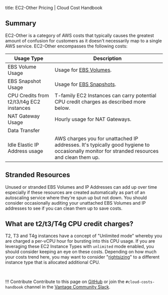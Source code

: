title: EC2-Other Pricing | Cloud Cost Handbook

## Summary

EC2-Other is a category of AWS costs that typically causes the greatest amount of confusion for customers as it doesn't necessarily map to a single AWS service. EC2-Other encompasses the following costs:

|Usage Type|Description|
|-----|-----|
|EBS Volume Usage|Usage for [EBS Volumes](ebs-pricing.md).|
|EBS Snapshot Usage|Usage for [EBS Snapshots](ebs-pricing.md).|
|CPU Credits from t2/t3/t4g EC2 instances|T-family EC2 Instances can carry potential CPU credit charges as described more below.|
|NAT Gateway Usage|Hourly usage for NAT Gateways.|
|Data Transfer| |
|Idle Elastic IP Address usage|AWS charges you for unattached IP addresses. It's typically good hygiene to occasionally monitor for stranded resources and clean them up.|

## Stranded Resources

Unused or stranded EBS Volumes and IP Addresses can add up over time especially if these resources are created automatically as part of an autoscaling service where they're spun up but not down. You should consider occasionally auditing your unattached EBS Volumes and IP addresses to see if you can clean them up to save costs.

## What are t2/t3/T4g CPU credit charges?

T2, T3 and T4g instances have a concept of "Unlimited mode" whereby you are charged a per-vCPU hour for bursting into this CPU usage. If you are leveraging these EC2 Instance Types with `unlimited` mode enabled, you should consider keeping an eye on these costs. Depending on how much your costs trend here, you may want to consider "[rightsizing](../concepts/rightsizing.md)" to a different instance type that is allocated additional CPU.

<br/>

!!! Contribute
    Contribute to this page on [GitHub](https://github.com/vantage-sh/handbook) or join the `#cloud-costs-handbook` channel in the [Vantage Community Slack](https://join.slack.com/t/vantagecommunity/shared_invite/zt-1szz6puz7-zRuJ8J4OJIiBFlcTobYZXA).